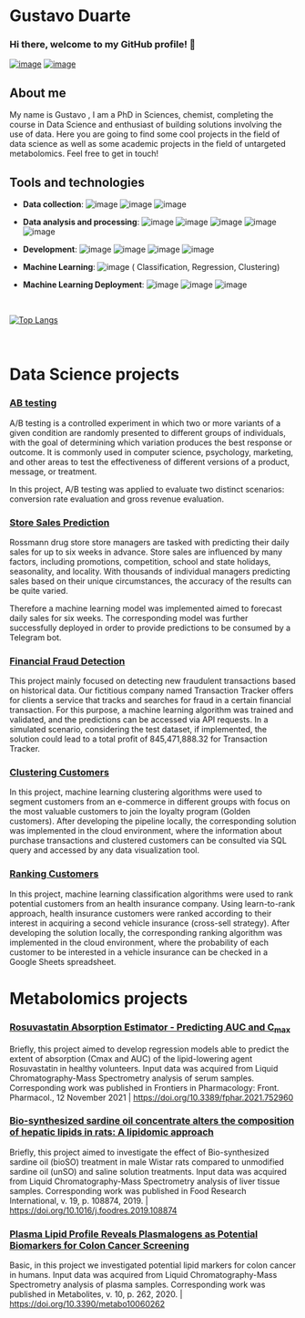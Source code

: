 # Gustavo Duarte

### Hi there, welcome to my GitHub profile! 👋
[![image](https://img.shields.io/badge/LinkedIn-0077B5?style=for-the-badge&logo=linkedin&logoColor=white)](https://www.linkedin.com/in/gustavoduarte564/) 
[![image](https://img.shields.io/badge/Microsoft_Outlook-0078D4?style=for-the-badge&logo=microsoft-outlook&logoColor=white)](mailto:gustavo_duarte95@hotmail.com)

<!--
**GustavoHBDuarte/GustavoHBDuarte** is a ✨ _special_ ✨ repository because its `README.md` (this file) appears on your GitHub profile.

Here are some ideas to get you started:

- 🔭 I’m currently working on ...
- 🌱 I’m currently learning ...
- 👯 I’m looking to collaborate on ...
- 🤔 I’m looking for help with ...
- 💬 Ask me about ...
- 📫 How to reach me: ...
- 😄 Pronouns: ...
- ⚡ Fun fact: ...
-->

## About me

My name is Gustavo , I am a PhD in Sciences, chemist, completing the course in Data Science and enthusiast of building solutions involving the use of data. Here you are going to find some cool projects in the field of data science as well as some academic projects in the field of untargeted metabolomics. Feel free to get in touch!




## Tools and technologies

 - **Data collection**: ![image](https://img.shields.io/badge/PostgreSQL-316192?style=for-the-badge&logo=postgresql&logoColor=white)
 ![image](https://img.shields.io/badge/MySQL-316192?style=for-the-badge&logo=mysql&logoColor=white)
 ![image](https://img.shields.io/badge/SQLite-07405E?style=for-the-badge&logo=sqlite&logoColor=white)

 

- **Data analysis and processing**: ![image](https://img.shields.io/badge/Python-FFD43B?style=for-the-badge&logo=python&logoColor=darkgreen)
![image](https://img.shields.io/badge/Pandas-2C2D72?style=for-the-badge&logo=pandas&logoColor=white)
![image](	https://img.shields.io/badge/Numpy-777BB4?style=for-the-badge&logo=numpy&logoColor=white)
![image](	https://img.shields.io/badge/Seaborn-777BB4?style=for-the-badge&logo=seaborn&logoColor=white)
![image](	https://img.shields.io/badge/Metabase-777BB4?style=for-the-badge&logo=metabase&logoColor=white)

- **Development**: ![image](https://img.shields.io/badge/Linux-FCC624?style=for-the-badge&logo=linux&logoColor=black)
![image](https://img.shields.io/badge/Jupyter-F37626.svg?&style=for-the-badge&logo=Jupyter&logoColor=white)
![image](https://img.shields.io/badge/Flask-000000?style=for-the-badge&logo=flask&logoColor=white)
![image](https://img.shields.io/badge/Git-F05032?style=for-the-badge&logo=git&logoColor=white)

- **Machine Learning**: ![image](https://img.shields.io/badge/scikit_learn-F7931E?style=for-the-badge&logo=scikit-learn&logoColor=white) (
Classification, Regression, Clustering)


- **Machine Learning Deployment**: ![image](https://img.shields.io/badge/Amazon_AWS-232F3E?style=for-the-badge&logo=amazon-aws&logoColor=white)
![image](https://img.shields.io/badge/Microsoft_Azure-007598?style=for-the-badge&logo=microsoft-azure&logoColor=white) 
![image](https://img.shields.io/badge/Heroku-430098?style=for-the-badge&logo=heroku&logoColor=white)

<br>

[![Top Langs](https://github-readme-stats.vercel.app/api/top-langs/?username=GustavoHBDuarte)](https://github.com/anuraghazra/github-readme-stats)  

<br>

# Data Science projects


### **[AB testing](https://github.com/GustavoHBDuarte/AB_testing)** 

A/B testing is a controlled experiment in which two or more variants of a given condition are randomly presented to different groups of individuals, with the goal of determining which variation produces the best response or outcome. It is commonly used in computer science, psychology, marketing, and other areas to test the effectiveness of different versions of a product, message, or treatment.

In this project, A/B testing was applied to evaluate two distinct scenarios: conversion rate evaluation and gross revenue evaluation.<br>

### **[Store Sales Prediction](https://github.com/GustavoHBDuarte/store-sales-estimator)** 

Rossmann drug store store managers are tasked with predicting their daily sales for up to six weeks in advance.
Store sales are influenced by many factors, including promotions, competition, school and state holidays, seasonality, and locality.
With thousands of individual managers predicting sales based on their unique circumstances, the accuracy of the results can be quite varied.

Therefore a machine learning model was implemented aimed to forecast daily sales for six weeks. The corresponding model was further successfully deployed in order to provide predictions to be consumed by a Telegram bot.<br>

### **[Financial Fraud Detection](https://github.com/GustavoHBDuarte/fraud-detection)** 

This project mainly focused on detecting new fraudulent transactions based on historical data. Our fictitious company named Transaction Tracker offers for clients a service that tracks and searches for fraud in a certain financial transaction. For this purpose, a machine learning algorithm was trained and validated, and the predictions can be accessed via API requests. In a simulated scenario, considering the test dataset, if implemented, the solution could lead to a total profit of 845,471,888.32 for Transaction Tracker.<br>

### **[Clustering Customers](https://github.com/GustavoHBDuarte/clustering-customers)** 

In this project, machine learning clustering algorithms were used to segment customers from an e-commerce in different groups with focus on the most valuable customers to join the loyalty program (Golden customers). After developing the pipeline locally, the corresponding solution was implemented in the cloud environment, where the information about purchase transactions and clustered customers can be consulted via SQL query and accessed by any data visualization tool.<br>

### **[Ranking Customers](https://github.com/GustavoHBDuarte/health-insurance)** 

In this project, machine learning classification algorithms were used to rank potential customers from an health insurance company. Using learn-to-rank approach, health insurance customers were ranked according to their interest in acquiring a second vehicle insurance (cross-sell strategy). After developing the solution locally, the corresponding ranking algorithm was implemented in the cloud environment, where the probability of each customer to be interested in a vehicle insurance can be checked in a Google Sheets spreadsheet.<br>


# Metabolomics projects


### **[Rosuvastatin Absorption Estimator - Predicting AUC and C<sub>max</sub>](https://github.com/GustavoHBDuarte/Metabolomics_PK_proj)** 

Briefly, this project aimed to develop regression models able to predict the extent of absorption (Cmax and AUC) of the lipid-lowering agent Rosuvastatin in healthy volunteers. Input data was acquired from Liquid Chromatography-Mass Spectrometry analysis of serum samples. Corresponding work was published in Frontiers in Pharmacology: Front. Pharmacol., 12 November 2021 | https://doi.org/10.3389/fphar.2021.752960 <br>

### **[Bio-synthesized sardine oil concentrate alters the composition of hepatic lipids in rats: A lipidomic approach](https://github.com/GustavoHBDuarte/lipidomics-fish-oil)** 

Briefly, this project aimed to investigate the effect of Bio-synthesized sardine oil (bioSO) treatment in male Wistar rats compared to unmodified sardine oil (unSO) and saline solution treatments. Input data was acquired from Liquid Chromatography-Mass Spectrometry analysis of liver tissue samples. Corresponding work was published in Food Research International, v. 19, p. 108874, 2019. | https://doi.org/10.1016/j.foodres.2019.108874 <br>

### **[Plasma Lipid Profile Reveals Plasmalogens as Potential Biomarkers for Colon Cancer Screening](https://github.com/GustavoHBDuarte/lipidomics-colon-cancer)** 

Basic, in this project we investigated potential lipid markers for colon cancer in humans. Input data was acquired from Liquid Chromatography-Mass Spectrometry analysis of plasma samples. Corresponding work was published in Metabolites, v. 10, p. 262, 2020. | https://doi.org/10.3390/metabo10060262 <br>
